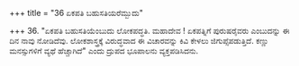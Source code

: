 +++
title = "36 ಏಕಪತಿ ಬಹುಸತಿಯರೆಮ್ಬುದು"

+++
36. "ಏಕಪತಿ ಬಹುಸತಿಯೆಂಬುದು ಲೋಕಪದ್ಧತಿ. ಮಹಾದೇವ ! ಏಕಪತ್ನಿಗೆ ಪುರುಷರೈವರು ಎಂಬುದನ್ನು ಈ ದಿನ ನಾವು ನೋಡಿದೆವು. ಲೋಕಶಾಸ್ತ್ರಕ್ಕೆ ವಿರುದ್ಧವಾದ ಈ ವಿಚಾರವನ್ನು ಕಿವಿ ಕೇಳಲು ಜಿಗುಪ್ಸೆಪಡುತ್ತಿದೆ. ಕಣ್ಣು ಮನಸ್ಸುಗಳಿಗೆ ವ್ಯಥೆ ಹೆಚ್ಚಾಗಿದೆ" ಎಂದು ದ್ರುಪದ ಭೂಪಾಲನು ವ್ಯಕ್ತಪಡಿಸಿದನು.